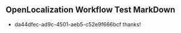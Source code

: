 ## OpenLocalization Workflow Test MarkDown
* da44dfec-ad9c-4501-aeb5-c52e9f666bcf thanks!

<!--HONumber=Jul16_HO4-->


